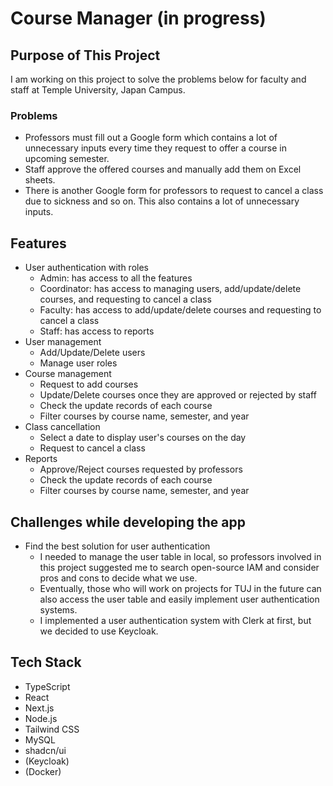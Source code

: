 # Course Manager (in progress)

## Purpose of This Project
I am working on this project to solve the problems below for faculty and staff at Temple University, Japan Campus.

### Problems
- Professors must fill out a Google form which contains a lot of unnecessary inputs every time they request to offer a course in upcoming semester.
- Staff approve the offered courses and manually add them on Excel sheets.
- There is another Google form for professors to request to cancel a class due to sickness and so on. This also contains a lot of unnecessary inputs.

## Features
- User authentication with roles
  - Admin: has access to all the features
  - Coordinator: has access to managing users, add/update/delete courses, and requesting to cancel a class
  - Faculty: has access to add/update/delete courses and requesting to cancel a class
  - Staff: has access to reports
- User management
  - Add/Update/Delete users
  - Manage user roles
- Course management
  - Request to add courses
  - Update/Delete courses once they are approved or rejected by staff
  - Check the update records of each course
  - Filter courses by course name, semester, and year
- Class cancellation
  - Select a date to display user's courses on the day
  - Request to cancel a class
- Reports
  - Approve/Reject courses requested by professors
  - Check the update records of each course
  - Filter courses by course name, semester, and year

## Challenges while developing the app
- Find the best solution for user authentication
  - I needed to manage the user table in local, so professors involved in this project suggested me to search open-source IAM and consider pros and cons to decide what we use.
  - Eventually, those who will work on projects for TUJ in the future can also access the user table and easily implement user authentication systems.
  - I implemented a user authentication system with Clerk at first, but we decided to use Keycloak.

## Tech Stack
- TypeScript
- React
- Next.js
- Node.js
- Tailwind CSS
- MySQL
- shadcn/ui
- (Keycloak)
- (Docker)